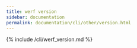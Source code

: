 ```yaml
---
title: werf version
sidebar: documentation
permalink: documentation/cli/other/version.html
---
```


{% include /cli/werf_version.md %}
